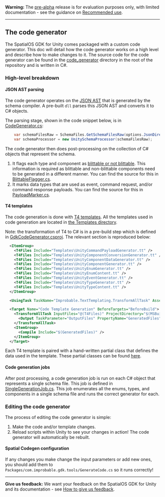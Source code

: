 **Warning:** The [pre-alpha](https://docs.improbable.io/reference/latest/shared/release-policy#maturity-stages) release is for evaluation purposes only, with limited documentation - see the guidance on [Recommended use](../../README.md#recommended-use).

-----


## The code generator

The SpatialOS GDK for Unity comes packaged with a custom code generator. This doc will detail how the code generator works on a high level and describe how to make changes to it. The source code for the code generator can be found in the [code_generator](../../workers/unity/Packages/com.improbable.gdk.tools/.CodeGenerator) directory in the root of the repository and is written in C#.

### High-level breakdown

#### JSON AST parsing

The code generator operates on the [JSON AST](https://docs.improbable.io/reference/latest/shared/schema/custom-codegen#abstract-syntax-tree-format) that is generated by the schema compiler. A pre-built `dll` parses this JSON AST and converts it to C# objects.

The parsing stage, shown in the code snippet below, is in [CodeGenerator.cs](../../workers/unity/Packages/com.improbable.gdk.tools/.CodeGenerator/GdkCodeGenerator/src/CodeGenerator.cs):

```csharp
    var schemaFilesRaw = SchemaFiles.GetSchemaFilesRaw(options.JsonDirectory, fileSystem).ToList();
    var schemaProcessor = new UnitySchemaProcessor(schemaFilesRaw);
```

The code generator then does post-processing on the collection of C# objects that represent the schema.

1. It flags each type and component as [blittable or not blittable](https://docs.microsoft.com/en-us/dotnet/framework/interop/blittable-and-non-blittable-types). This information is required as blittable and non-blittable components need to be generated in a different manner. You can find the source for this in [BlittableFlagger.cs](../../workers/unity/Packages/com.improbable.gdk.tools/.CodeGenerator/GdkCodeGenerator/src/Generation/SchemaProcessing/BlittableFlagger.cs).
2. It marks data types that are used as event, command request, and/or command response payloads. You can find the source for this in [PayloadMarker.cs](../../workers/unity/Packages/com.improbable.gdk.tools/.CodeGenerator/GdkCodeGenerator/src/Generation/SchemaProcessing/PayloadMarker.cs).

#### T4 templates

The code generation is done with [T4 templates](https://msdn.microsoft.com/en-us/library/bb126445.aspx). All the templates used in code generation are located in [the Templates directory](../../workers/unity/Packages/com.improbable.gdk.tools/.CodeGenerator/GdkCodeGenerator/Templates/).

Note: the transformation of T4 to C# is in a pre-build step which is defined in [GdkCodeGenerator.csproj](../../workers/unity/Packages/com.improbable.gdk.tools/.CodeGenerator/GDKCodeGenerator/GdkCodeGenerator.csproj). The relevant section is reproduced below:

```xml
  <ItemGroup>
    <T4Files Include="Templates\UnityCommandPayloadGenerator.tt" />
    <T4Files Include="Templates\UnityComponentConversionGenerator.tt" />
    <T4Files Include="Templates\UnityComponentDataGenerator.tt" />
    <T4Files Include="Templates\UnityComponentGenerator.tt" />
    <T4Files Include="Templates\UnityEnumGenerator.tt" />
    <T4Files Include="Templates\UnityEnumContent.tt" />
    <T4Files Include="Templates\UnityEventGenerator.tt" />
    <T4Files Include="Templates\UnityTypeGenerator.tt" />
    <T4Files Include="Templates\UnityTypeContent.tt" />
  </ItemGroup>

  <UsingTask TaskName="Improbable.TextTemplating.TransformAllTask" AssemblyFile="dependencies/Improbable.TextTemplating/Improbable.TextTemplating.dll" />

  <Target Name="Code Template Generation" BeforeTargets="BeforeBuild">
    <TransformAllTask InputFiles="@(T4Files)" ProjectDirectory="$(MSBuildProjectDirectory)" Imports="Improbable.CodeGeneration.Jobs" ClassNameSpace="Improbable.Gdk.CodeGenerator">
      <Output TaskParameter="OutputFiles" PropertyName="GeneratedFiles" />
    </TransformAllTask>
    <ItemGroup>
      <Compile Include="$(GeneratedFiles)" />
    </ItemGroup>
  </Target>
  ```

Each T4 template is paired with a hand-written partial class that defines the data used in the template. These partial classes can be found [here](../../workers/unity/Packages/com.improbable.gdk.tools/.CodeGenerator/GDKCodeGenerator/src/Generation/Generators/Parts/).


#### Code generation jobs

After post processing, a code generation job is run on each C# object that represents a single schema file. This job is defined in [SingleGenerationJob.cs](../../workers/unity/Packages/com.improbable.gdk.tools/.CodeGenerator/GDKCodeGenerator/src/Generation/SingleGenerationJob.cs). This job enumerates all the enums, types, and components in a single schema file and runs the correct generator for each.


### Editing the code generator

The process of editing the code generator is simple:

1. Make the code and/or template changes.
2. Reload scripts within Unity to see your changes in action! The code generator will automatically be rebuilt.


#### Spatial Codegen configuration

If any changes you make change the input parameters or add new ones, you should add them to `Packages/com.improbable.gdk.tools/GenerateCode.cs` so it runs correctly!

----
**Give us feedback:** We want your feedback on the SpatialOS GDK for Unity and its documentation  - see [How to give us feedback](../../README.md#give-us-feedback).
